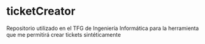 # ticketCreator
Repositorio utilizado en el TFG de Ingeniería Informática para la herramienta que me permitirá crear tickets sintéticamente
